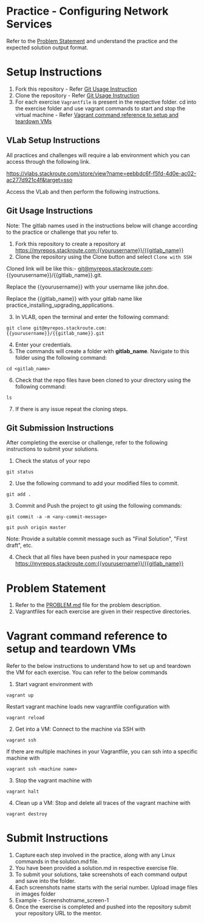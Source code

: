# Practice - Configuring Network Services

Refer to the [Problem Statement](./PROBLEM.md) and understand the practice and the expected solution output format.

# Setup Instructions

1. Fork this repository - Refer [Git Usage Instruction](#git-reference)
2. Clone the repository - Refer [Git Usage Instruction](#git-reference)
3. For each exercise `Vagrantfile` is present in the respective folder. cd into the exercise folder and use vagrant commands to start and stop the virtual machine - Refer [Vagrant command reference to setup and teardown VMs](#vagrant-reference)


## VLab Setup Instructions

All practices and challenges will require a lab environment which you can access through the following link. 

https://vlabs.stackroute.com/store/view?name=eebbdc6f-f5fd-4d0e-ac02-ac277d921c4f&target=sso 

Access the VLab and then perform the following instructions.

<section id="git-reference">

# Git Usage Instructions 

Note: The gitlab names used in the instructions below will change according to the practice or challenge that you refer to.

1. Fork this repository to create a repository at https://myrepos.stackroute.com:{{yourusername}}/{{gitlab_name}} 
2. Clone the repository using the Clone button and select `Clone with SSH` 

Cloned link will be like this:- git@myrepos.stackroute.com:{{yourusername}}/{{gitlab_name}}.git.

Replace the {{yourusername}} with your username like john.doe.

Replace the {{gitlab_name}} with your gitlab name like practice_installing_upgrading_applications.

3. In VLAB, open the terminal and enter the following command:
```
git clone git@myrepos.stackroute.com:{{yourusername}}/{{gitlab_name}}.git
```
4. Enter your credentials.
5. The commands will create a folder with **gitlab_name**. Navigate to this folder using the following command:
```
cd <gitlab_name>
```
6. Check that the repo files have been cloned to your directory using the following command: 
```
ls
```
7. If there is any issue repeat the cloning steps.

# Git Submission Instructions

After completing the exercise or challenge, refer to the following instructions to submit your solutions.

1. Check the status of your repo
```
git status
```
2. Use the following command to add your modified files to commit.
```
git add .
```
3. Commit and Push the project to git using the following commands:
```
git commit -a -m <any-commit-message>
```
```
git push origin master
```
Note: Provide a suitable commit message such as "Final Solution", "First draft", etc.

4. Check that all files have been pushed in your namespace repo  https://myrepos.stackroute.com:{{yourusername}}/{{gitlab_name}} 

</section>

# Problem Statement
1. Refer to the [PROBLEM.md](./PROBLEM.md) file for the problem description.
2. Vagrantfiles for each exercise are given in their respective directories.

# Vagrant command reference to setup and teardown VMs

Refer to the below instructions to understand how to set up and teardown the VM for each exercise. You can refer to the below commands 

1. Start vagrant environment with
```
vagrant up
```
Restart vagrant machine loads new vagrantfile configuration with
```
vagrant reload
```
2. Get into a VM: Connect to the machine via SSH with
```
vagrant ssh
``` 
If there are multiple machines in your Vagrantfile, you can ssh into a specific machine with
```
vagrant ssh <machine name>
```
3. Stop the vagrant machine with
```
vagrant halt 
```
4. Clean up a VM: Stop and delete all traces of the vagrant machine with
```
vagrant destroy
```
# Submit Instructions
1. Capture each step involved in the practice, along with any Linux commands in the solution.md file.  ​
2. You have been provided a solution.md in respective exercise file. ​
3. To submit your solutions, take screenshots of each command output and save into the folder. 
4. Each screenshots name starts with the serial number. Upload image files in images folder 
5. Example - Screenshotname_screen-1​​
6. Once the exercise is completed and pushed into the repository submit your repository URL to the mentor.

